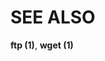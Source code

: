 <!-- Copyright (C) Daniel Stenberg, <daniel@haxx.se>, et al. -->
<!-- SPDX-License-Identifier: fetch -->
# SEE ALSO

**ftp (1)**, **wget (1)**
